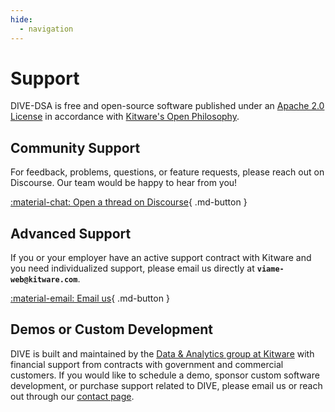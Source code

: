 ```yaml
---
hide:
  - navigation
---
```


# Support

DIVE-DSA is free and open-source software published under an [Apache 2.0 License](https://github.com/BryonLewis/dive-dsablob/main/LICENSE) in accordance with [Kitware's Open Philosophy](https://www.kitware.com/open-philosophy/).

## Community Support

For feedback, problems, questions, or feature requests, please reach out on Discourse. Our team would be happy to hear from you!

[:material-chat: Open a thread on Discourse](https://discourse.kitware.com/c/viame-dive/17){ .md-button }

## Advanced Support

If you or your employer have an active support contract with Kitware and you need individualized support, please email us directly at **`viame-web@kitware.com`**.

[:material-email: Email us](mailto:viame-web@kitware.com){ .md-button }

## Demos or Custom Development

DIVE is built and maintained by the [Data & Analytics group at Kitware](https://www.kitware.com/teams/data-and-analytics) with financial support from contracts with government and commercial customers.  If you would like to schedule a demo, sponsor custom software development, or purchase support related to DIVE, please email us or reach out through our [contact page](https://www.kitware.com/contact/).
